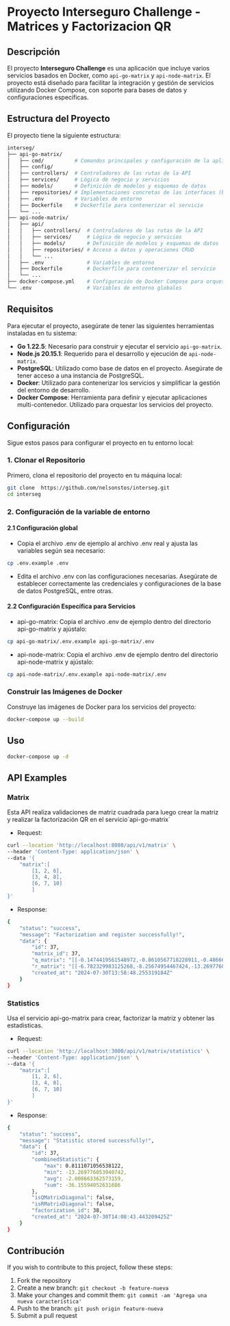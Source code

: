# Proyecto Interseguro Challenge - Matrices y Factorizacion QR

## Descripción

El proyecto **Interseguro Challenge** es una aplicación que incluye varios servicios basados en Docker, como `api-go-matrix` y `api-node-matrix`. El proyecto está diseñado para facilitar la integración y gestión de servicios utilizando Docker Compose, con soporte para bases de datos y configuraciones específicas.

## Estructura del Proyecto

El proyecto tiene la siguiente estructura:
```sh
interseg/
├── api-go-matrix/
│   ├── cmd/          # Comandos principales y configuración de la aplicación
│   ├── config/
│   ├── controllers/  # Controladores de las rutas de la API
│   ├── services/     # Lógica de negocio y servicios
│   ├── models/       # Definición de modelos y esquemas de datos
│   ├── repositories/ # Implementaciones concretas de las interfaces (bases de datos, APIs)
│   ├── .env          # Variables de entorno
│   ├── Dockerfile    # Dockerfile para contenerizar el servicio
│   └── ...
├── api-node-matrix/
│   ├── api/
│   │   ├── controllers/  # Controladores de las rutas de la API
│   │   ├── services/     # Lógica de negocio y servicios
│   │   ├── models/       # Definición de modelos y esquemas de datos
│   │   ├── repositories/ # Acceso a datos y operaciones CRUD
│   │   └── ...
│   ├── .env              # Variables de entorno
│   ├── Dockerfile        # Dockerfile para contenerizar el servicio
│   └── ...
├── docker-compose.yml    # Configuración de Docker Compose para orquestar los servicios
└── .env                  # Variables de entorno globales

```

## Requisitos

Para ejecutar el proyecto, asegúrate de tener las siguientes herramientas instaladas en tu sistema:

- **Go 1.22.5**: Necesario para construir y ejecutar el servicio `api-go-matrix`.
- **Node.js 20.15.1**: Requerido para el desarrollo y ejecución de `api-node-matrix`.
- **PostgreSQL**: Utilizado como base de datos en el proyecto. Asegúrate de tener acceso a una instancia de PostgreSQL.
- **Docker**: Utilizado para contenerizar los servicios y simplificar la gestión del entorno de desarrollo.
- **Docker Compose**: Herramienta para definir y ejecutar aplicaciones multi-contenedor. Utilizado para orquestar los servicios del proyecto.


## Configuración

Sigue estos pasos para configurar el proyecto en tu entorno local:

### 1. Clonar el Repositorio

Primero, clona el repositorio del proyecto en tu máquina local:

```sh
git clone  https://github.com/nelsonstos/interseg.git
cd interseg
```

### 2. Configuración de la variable de entorno
#### 2.1 Configuración global
- Copia el archivo .env de ejemplo al archivo .env real y ajusta las variables según sea necesario:
```sh
cp .env.example .env
```
- Edita el archivo .env con las configuraciones necesarias. Asegúrate de establecer correctamente las credenciales y configuraciones de la base de datos PostgreSQL, entre otras.
#### 2.2 Configuración Específica para Servicios
- api-go-matrix:
Copia el archivo .env de ejemplo dentro del directorio api-go-matrix y ajústalo:
```sh
cp api-go-matrix/.env.example api-go-matrix/.env
```
- api-node-matrix:
Copia el archivo .env de ejemplo dentro del directorio api-node-matrix y ajústalo:
```sh
cp api-node-matrix/.env.example api-node-matrix/.env
```
###  Construir las Imágenes de Docker
Construye las imágenes de Docker para los servicios del proyecto:
```sh
docker-compose up --build
```

## Uso
```sh
docker-compose up -d
```

## API Examples
### Matrix
Esta API realiza validaciones  de matriz cuadrada para luego crear la matriz y realizar la factorización QR en el servicio´api-go-matrix´
- Request:
```sh
curl --location 'http://localhost:8080/api/v1/matrix' \
--header 'Content-Type: application/json' \
--data '{
    "matrix":[
        [1, 2, 6], 
        [3, 4, 8],
        [6, 7, 10]
        ]
}'
```
- Response:
```sh
{
    "status": "success",
    "message": "Factorization and register successfully!",
    "data": {
        "id": 37,
        "matrix_id": 37,
        "q_matrix": "[[-0.1474419561548972,-0.8610567718228911,-0.4866642633922886],[-0.44232586846469135,-0.38269189858795266,0.8111071056538122],[-0.8846517369293827,0.3348554112644583,-0.3244428422615245]]",
        "r_matrix": "[[-6.782329983125268,-8.25674954467424,-13.269776053940742],[0,-0.9088932591463842,-4.879321706996383],[0,0,0.32444284226151954]]",
        "created_at": "2024-07-30T13:58:48.255319184Z"
    }
}
```
### Statistics
Usa el servicio api-go-matrix para crear, factorizar la matriz y obtener las estadisticas.
- Request:
```sh
curl --location 'http://localhost:3000/api/v1/matrix/statistics' \
--header 'Content-Type: application/json' \
--data '{
    "matrix":[
        [1, 2, 6], 
        [3, 4, 8],
        [6, 7, 10]
        ]
}'
```
- Response:
```sh
{
    "status": "success",
    "message": "Statistic stored successfully!",
    "data": {
        "id": 37,
        "combinedStatistic": {
            "max": 0.8111071056538122,
            "min": -13.269776053940742,
            "avg": -2.008663362573159,
            "sum": -36.15594052631686
        },
        "isQMatrixDiagonal": false,
        "isRMatrixDiagonal": false,
        "factorization_id": 38,
        "created_at": "2024-07-30T14:08:43.443209425Z"
    }
}
```

## Contribución
If you wish to contribute to this project, follow these steps:
1. Fork the repository
2. Create a new branch: `git checkout -b feature-nueva`
3. Make your changes and commit them: `git commit -am 'Agrega una nueva característica'`
4. Push to the branch: `git push origin feature-nueva`
5. Submit a pull request
